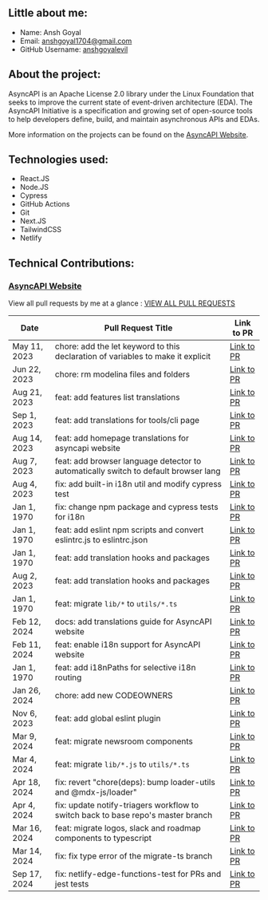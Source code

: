 

## Little about me:
- Name: Ansh Goyal
- Email: anshgoyal1704@gmail.com
- GitHub Username: [anshgoyalevil](https://github.com/anshgoyalevil)

## About the project:
AsyncAPI is an Apache License 2.0 library under the Linux Foundation that seeks to improve the current state of event-driven architecture (EDA). The AsyncAPI Initiative is a specification and growing set of open-source tools to help developers define, build, and maintain asynchronous APIs and EDAs.

More information on the projects can be found on the [AsyncAPI Website](https://www.asyncapi.com/).

## Technologies used:

- React.JS
- Node.JS
- Cypress
- GitHub Actions
- Git
- Next.JS
- TailwindCSS
- Netlify

## Technical Contributions:

### [AsyncAPI Website](https://github.com/asyncapi/website)

View all pull requests by me at a glance : [VIEW ALL PULL REQUESTS](https://github.com/asyncapi/website/pulls?q=is%3Apr+author%3Aanshgoyalevil+is%3Aclosed)


| Date | Pull Request Title | Link to PR |
| --- | --- | --- |
| May 11, 2023 | chore: add the let keyword to this declaration of variables to make it explicit | [Link to PR](https://github.com/asyncapi/website/pull/1638) |
| Jun 22, 2023 | chore: rm modelina files and folders | [Link to PR](https://github.com/asyncapi/website/pull/1739) |
| Aug 21, 2023 | feat: add features list translations | [Link to PR](https://github.com/asyncapi/website/pull/2074) |
| Sep 1, 2023 | feat: add translations for tools/cli page | [Link to PR](https://github.com/asyncapi/website/pull/2078) |
| Aug 14, 2023 | feat: add homepage translations for asyncapi website | [Link to PR](https://github.com/asyncapi/website/pull/2040) |
| Aug 7, 2023 | feat: add browser language detector to automatically switch to default browser lang | [Link to PR](https://github.com/asyncapi/website/pull/2022) |
| Aug 4, 2023 | fix: add built-in i18n util and modify cypress test | [Link to PR](https://github.com/asyncapi/website/pull/2030) |
| Jan 1, 1970 | fix: change npm package and cypress tests for i18n | [Link to PR](https://github.com/asyncapi/website/pull/2029) |
| Jan 1, 1970 | feat: add eslint npm scripts and convert eslintrc.js to eslintrc.json | [Link to PR](https://github.com/asyncapi/website/pull/1647) |
| Jan 1, 1970 | feat: add translation hooks and packages | [Link to PR](https://github.com/asyncapi/website/pull/1979) |
| Aug 2, 2023 | feat: add translation hooks and packages | [Link to PR](https://github.com/asyncapi/website/pull/1980) |
| Jan 1, 1970 | feat: migrate `lib/*` to `utils/*.ts` | [Link to PR](https://github.com/asyncapi/website/pull/2671) |
| Feb 12, 2024 | docs: add translations guide for AsyncAPI website | [Link to PR](https://github.com/asyncapi/website/pull/2130) |
| Feb 11, 2024 | feat: enable i18n support for AsyncAPI website | [Link to PR](https://github.com/asyncapi/website/pull/2184) |
| Jan 1, 1970 | feat: add i18nPaths for selective i18n routing | [Link to PR](https://github.com/asyncapi/website/pull/2131) |
| Jan 26, 2024 | chore: add new CODEOWNERS | [Link to PR](https://github.com/asyncapi/website/pull/2596) |
| Nov 6, 2023 | feat: add global eslint plugin | [Link to PR](https://github.com/asyncapi/website/pull/2288) |
| Mar 9, 2024 | feat: migrate newsroom components | [Link to PR](https://github.com/asyncapi/website/pull/2734) |
| Mar 4, 2024 | feat: migrate `lib/*.js` to `utils/*.ts` | [Link to PR](https://github.com/asyncapi/website/pull/2688) |
| Apr 18, 2024 | fix: revert "chore(deps): bump loader-utils and @mdx-js/loader" | [Link to PR](https://github.com/asyncapi/website/pull/2889) |
| Apr 4, 2024 | fix: update notify-triagers workflow to switch back to base repo's master branch | [Link to PR](https://github.com/asyncapi/website/pull/2839) |
| Mar 16, 2024 | feat: migrate logos, slack and roadmap components to typescript | [Link to PR](https://github.com/asyncapi/website/pull/2763) |
| Mar 14, 2024 | fix: fix type error of the migrate-ts branch | [Link to PR](https://github.com/asyncapi/website/pull/2776) |
| Sep 17, 2024 | fix: netlify-edge-functions-test for PRs and jest tests | [Link to PR](https://github.com/asyncapi/website/pull/3229) |